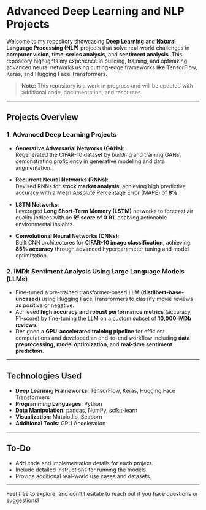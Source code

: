# Advanced Deep Learning and NLP Projects

Welcome to my repository showcasing **Deep Learning** and **Natural Language Processing (NLP)** projects that solve real-world challenges in **computer vision**, **time-series analysis**, and **sentiment analysis**. This repository highlights my experience in building, training, and optimizing advanced neural networks using cutting-edge frameworks like TensorFlow, Keras, and Hugging Face Transformers.

> **Note:** This repository is a work in progress and will be updated with additional code, documentation, and resources.

---

## Projects Overview

### 1. Advanced Deep Learning Projects
- **Generative Adversarial Networks (GANs)**:  
  Regenerated the CIFAR-10 dataset by building and training GANs, demonstrating proficiency in generative modeling and data augmentation.

- **Recurrent Neural Networks (RNNs)**:  
  Devised RNNs for **stock market analysis**, achieving high predictive accuracy with a Mean Absolute Percentage Error (MAPE) of **8%**.

- **LSTM Networks**:  
  Leveraged **Long Short-Term Memory (LSTM)** networks to forecast air quality indices with an **R² score of 0.91**, enabling actionable environmental insights.

- **Convolutional Neural Networks (CNNs)**:  
  Built CNN architectures for **CIFAR-10 image classification**, achieving **85% accuracy** through advanced hyperparameter tuning and model optimization.

### 2. IMDb Sentiment Analysis Using Large Language Models (LLMs)
- Fine-tuned a pre-trained transformer-based **LLM (distilbert-base-uncased)** using Hugging Face Transformers to classify movie reviews as positive or negative.
- Achieved **high accuracy and robust performance metrics** (accuracy, F1-score) by fine-tuning the LLM on a custom subset of **10,000 IMDb reviews**.
- Designed a **GPU-accelerated training pipeline** for efficient computations and developed an end-to-end workflow including **data preprocessing**, **model optimization**, and **real-time sentiment prediction**.

---

## Technologies Used
- **Deep Learning Frameworks**: TensorFlow, Keras, Hugging Face Transformers
- **Programming Languages**: Python
- **Data Manipulation**: pandas, NumPy, scikit-learn
- **Visualization**: Matplotlib, Seaborn
- **Additional Tools**: GPU Acceleration

---

## To-Do
- Add code and implementation details for each project.
- Include detailed instructions for running the models.
- Provide additional real-world use cases and datasets.

---

Feel free to explore, and don’t hesitate to reach out if you have questions or suggestions!
